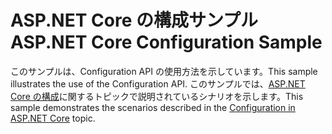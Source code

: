 # <a name="aspnet-core-configuration-sample"></a><span data-ttu-id="dd41b-101">ASP.NET Core の構成サンプル</span><span class="sxs-lookup"><span data-stu-id="dd41b-101">ASP.NET Core Configuration Sample</span></span>

<span data-ttu-id="dd41b-102">このサンプルは、Configuration API の使用方法を示しています。</span><span class="sxs-lookup"><span data-stu-id="dd41b-102">This sample illustrates the use of the Configuration API.</span></span> <span data-ttu-id="dd41b-103">このサンプルでは、[ASP.NET Core の構成](https://docs.microsoft.com/aspnet/core/fundamentals/configuration)に関するトピックで説明されているシナリオを示します。</span><span class="sxs-lookup"><span data-stu-id="dd41b-103">This sample demonstrates the scenarios described in the [Configuration in ASP.NET Core](https://docs.microsoft.com/aspnet/core/fundamentals/configuration) topic.</span></span>

